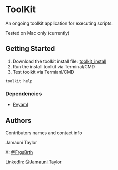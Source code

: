 # ToolKit

An ongoing toolkit application for executing scripts.

Tested on Mac only (currently)

## Getting Started

1. Download the toolkit install file: [toolkit_install](https://raw.githubusercontent.com/sirmauni/Toolkit/dev.jamauni/toolkit)
2. Run the install toolkit via Terminal/CMD
3. Test toolkit via Termianl/CMD
```
toolkit help
```

### Dependencies

* [Pyyaml](https://pyyaml.org/wiki/PyYAMLDocumentation)

## Authors

Contributors names and contact info

Jamauni Taylor

X: [@FrgsBrth](https://x.com/FrgsBrth)

LinkedIn: [@Jamauni Taylor](https://www.linkedin.com/in/jamauni-taylor-902769189/)